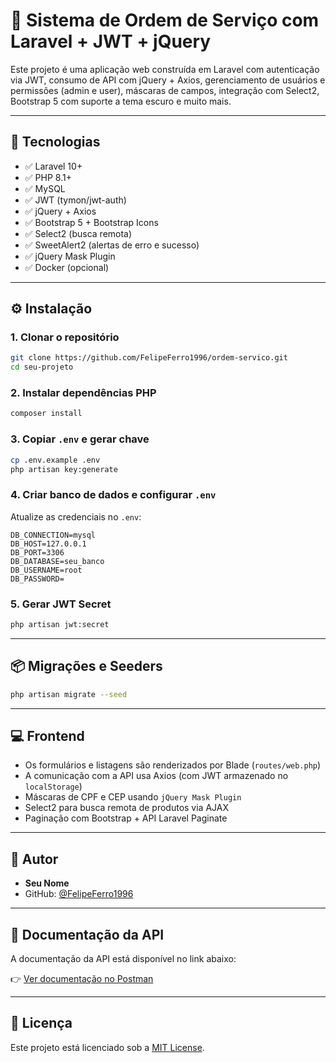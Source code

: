 # 🧰 Sistema de Ordem de Serviço com Laravel + JWT + jQuery

Este projeto é uma aplicação web construída em Laravel com autenticação via JWT, consumo de API com jQuery + Axios, gerenciamento de usuários e permissões (admin e user), máscaras de campos, integração com Select2, Bootstrap 5 com suporte a tema escuro e muito mais.

---

## 🚀 Tecnologias

- ✅ Laravel 10+
- ✅ PHP 8.1+
- ✅ MySQL
- ✅ JWT (tymon/jwt-auth)
- ✅ jQuery + Axios
- ✅ Bootstrap 5 + Bootstrap Icons
- ✅ Select2 (busca remota)
- ✅ SweetAlert2 (alertas de erro e sucesso)
- ✅ jQuery Mask Plugin
- ✅ Docker (opcional)

---

## ⚙️ Instalação

### 1. Clonar o repositório

```bash
git clone https://github.com/FelipeFerro1996/ordem-servico.git
cd seu-projeto
```

### 2. Instalar dependências PHP

```bash
composer install
```

### 3. Copiar `.env` e gerar chave

```bash
cp .env.example .env
php artisan key:generate
```

### 4. Criar banco de dados e configurar `.env`

Atualize as credenciais no `.env`:

```
DB_CONNECTION=mysql
DB_HOST=127.0.0.1
DB_PORT=3306
DB_DATABASE=seu_banco
DB_USERNAME=root
DB_PASSWORD=
```

### 5. Gerar JWT Secret

```bash
php artisan jwt:secret
```

---

## 📦 Migrações e Seeders

```bash
php artisan migrate --seed
```

---

## 💻 Frontend

- Os formulários e listagens são renderizados por Blade (`routes/web.php`)
- A comunicação com a API usa Axios (com JWT armazenado no `localStorage`)
- Máscaras de CPF e CEP usando `jQuery Mask Plugin`
- Select2 para busca remota de produtos via AJAX
- Paginação com Bootstrap + API Laravel Paginate

---

## 🧑 Autor

- **Seu Nome**
- GitHub: [@FelipeFerro1996](https://github.com/FelipeFerro1996)

---

## 📘 Documentação da API

A documentação da API está disponível no link abaixo:

👉 [Ver documentação no Postman](https://documenter.getpostman.com/view/33788285/2sB2x3nYzi)  


---

## 📄 Licença

Este projeto está licenciado sob a [MIT License](LICENSE).